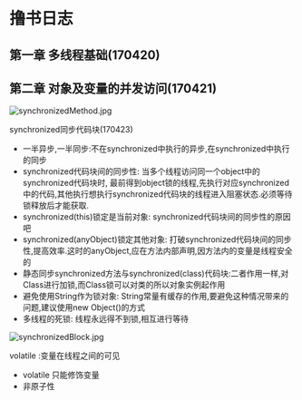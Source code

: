 # 撸书日志

## 第一章 多线程基础(170420)
## 第二章 对象及变量的并发访问(170421)
![synchronizedMethod.jpg](http://upload-images.jianshu.io/upload_images/2031765-292516d632cbf4d1.jpg?imageMogr2/auto-orient/strip%7CimageView2/2/w/1240)


synchronized同步代码块(170423)
 - 一半异步,一半同步:不在synchronized中执行的异步,在synchronized中执行的同步 
 - synchronized代码块间的同步性: 当多个线程访问同一个object中的synchronized代码块时, 最前得到object锁的线程,先执行对应synchronized中的代码,其他执行想执行synchronized代码块的线程进入阻塞状态.必须等待锁释放后才能获取.
 - synchronized(this)锁定是当前对象: synchronized代码块间的同步性的原因吧
 - synchronized(anyObject)锁定其他对象: 打破synchronized代码块间的同步性,提高效率.这时的anyObject,应在方法内部声明,因方法内的变量是线程安全的
 - 静态同步synchronized方法与synchronized(class)代码块:二者作用一样,对Class进行加锁,而Class锁可以对类的所以对象实例起作用
 - 避免使用String作为锁对象: String常量有缓存的作用,要避免这种情况带来的问题,建议使用new Object()的方式
 - 多线程的死锁: 线程永远得不到锁,相互进行等待

![synchronizedBlock.jpg](http://upload-images.jianshu.io/upload_images/2031765-b3a9ba1f37e9839e.jpg?imageMogr2/auto-orient/strip%7CimageView2/2/w/1240)


volatile :变量在线程之间的可见
- volatile 只能修饰变量
- 非原子性
